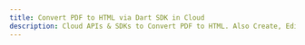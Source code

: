 ---title: Convert PDF to HTML via Dart SDK in Clouddescription: Cloud APIs & SDKs to Convert PDF to HTML. Also Create, Edit & Render Microsoft Word & OpenOffice documents in the Cloud.---